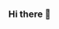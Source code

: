 ### Hi there 👋

<div class="display:flex; width: 100%; background: red; padding: 20px">
    <div class="width: 100%; background: blue; height: 100px">
    </div>
    <div class="width: 100%; background: blue; height: 100px">
    </div>
</div>

<!--
**vega-coding/vega-coding** is a ✨ _special_ ✨ repository because its `README.md` (this file) appears on your GitHub profile.

Here are some ideas to get you started:

- 🔭 I’m currently working on ...
- 🌱 I’m currently learning ...
- 👯 I’m looking to collaborate on ...
- 🤔 I’m looking for help with ...
- 💬 Ask me about ...
- 📫 How to reach me: ...
- 😄 Pronouns: ...
- ⚡ Fun fact: ...
-->
